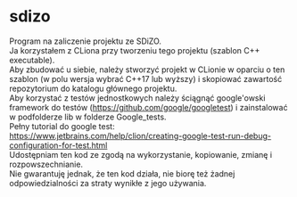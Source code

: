 # sdizo
Program na zaliczenie projektu ze SDiZO.   
Ja korzystałem z CLiona przy tworzeniu tego projektu (szablon C++ executable).   
Aby zbudować u siebie, należy stworzyć projekt w CLionie w oparciu o ten szablon (w polu wersja wybrać C++17 lub wyższy) i skopiować zawartość repozytorium do katalogu głównego projektu.   
Aby korzystać z testów jednostkowych należy ściągnąć google'owski framework do testów (https://github.com/google/googletest) i zainstalować w podfolderze lib w folderze Google_tests.   
Pełny tutorial do google test:   
https://www.jetbrains.com/help/clion/creating-google-test-run-debug-configuration-for-test.html   
Udostępniam ten kod ze zgodą na wykorzystanie, kopiowanie, zmianę i rozpowszechnianie.   
Nie gwarantuję jednak, że ten kod działa, nie biorę też żadnej odpowiedzialności za straty wynikłe z jego używania.
